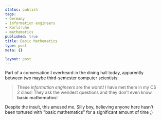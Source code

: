 ```yaml
--- 
status: publish
tags: 
- Germany
- information engineers
- Karlsruhe
- mathematics
published: true
title: Basic Mathematics
type: post
meta: {}

layout: post
---
```

Part of a conversation I overheard in the dining hall today, apparently between two maybe third-semester computer scientists:

<blockquote>These <em>information engineers</em> are the worst! I have met them in my CS 2 class! They ask the weirdest questions and they don't even know <strong>basic mathematics</strong>!</blockquote>

Despite the insult, this amused me. Silly boy, believing anyone here hasn't been tortured with "basic mathematics" for a significant amount of time ;)
